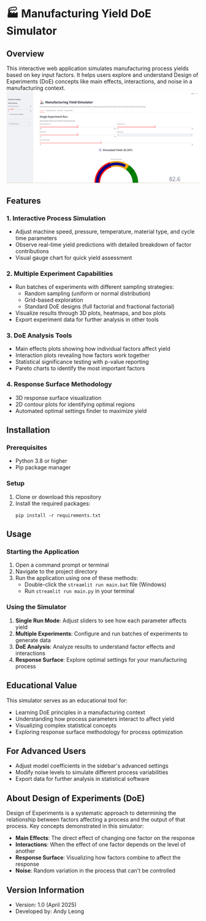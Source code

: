 # 🏭 Manufacturing Yield DoE Simulator

## Overview
This interactive web application simulates manufacturing process yields based on key input factors. It helps users explore and understand Design of Experiments (DoE) concepts like main effects, interactions, and noise in a manufacturing context. 
![alt text](image/SingleRun.png)
## Features

### 1. Interactive Process Simulation
- Adjust machine speed, pressure, temperature, material type, and cycle time parameters
- Observe real-time yield predictions with detailed breakdown of factor contributions
- Visual gauge chart for quick yield assessment

### 2. Multiple Experiment Capabilities
- Run batches of experiments with different sampling strategies:
  - Random sampling (uniform or normal distribution)
  - Grid-based exploration
  - Standard DoE designs (full factorial and fractional factorial)
- Visualize results through 3D plots, heatmaps, and box plots
- Export experiment data for further analysis in other tools

### 3. DoE Analysis Tools
- Main effects plots showing how individual factors affect yield
- Interaction plots revealing how factors work together
- Statistical significance testing with p-value reporting
- Pareto charts to identify the most important factors

### 4. Response Surface Methodology
- 3D response surface visualization
- 2D contour plots for identifying optimal regions
- Automated optimal settings finder to maximize yield

## Installation

### Prerequisites
- Python 3.8 or higher
- Pip package manager

### Setup
1. Clone or download this repository
2. Install the required packages:
   ```
   pip install -r requirements.txt
   ```

## Usage

### Starting the Application
1. Open a command prompt or terminal
2. Navigate to the project directory
3. Run the application using one of these methods:
   - Double-click the `streamlit run main.bat` file (Windows)
   - Run `streamlit run main.py` in your terminal

### Using the Simulator
1. **Single Run Mode**: Adjust sliders to see how each parameter affects yield
2. **Multiple Experiments**: Configure and run batches of experiments to generate data
3. **DoE Analysis**: Analyze results to understand factor effects and interactions
4. **Response Surface**: Explore optimal settings for your manufacturing process

## Educational Value
This simulator serves as an educational tool for:
- Learning DoE principles in a manufacturing context
- Understanding how process parameters interact to affect yield
- Visualizing complex statistical concepts
- Exploring response surface methodology for process optimization

## For Advanced Users
- Adjust model coefficients in the sidebar's advanced settings
- Modify noise levels to simulate different process variabilities
- Export data for further analysis in statistical software

## About Design of Experiments (DoE)
Design of Experiments is a systematic approach to determining the relationship between factors affecting a process and the output of that process. Key concepts demonstrated in this simulator:

- **Main Effects**: The direct effect of changing one factor on the response
- **Interactions**: When the effect of one factor depends on the level of another
- **Response Surface**: Visualizing how factors combine to affect the response
- **Noise**: Random variation in the process that can't be controlled

## Version Information
- Version: 1.0 (April 2025)
- Developed by: Andy Leong